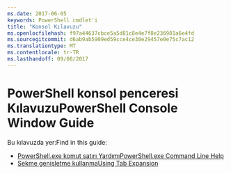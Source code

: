 ```yaml
---
ms.date: 2017-06-05
keywords: PowerShell cmdlet'i
title: "Konsol Kılavuzu"
ms.openlocfilehash: f97a44637cbce5a5d81c8e4e7f8e236901a6e4fd
ms.sourcegitcommit: d6ab9ab5909ed59cce4ce30e29457e0e75c7ac12
ms.translationtype: MT
ms.contentlocale: tr-TR
ms.lasthandoff: 09/08/2017
---
```

# <a name="powershell-console-window-guide"></a><span data-ttu-id="77339-103">PowerShell konsol penceresi Kılavuzu</span><span class="sxs-lookup"><span data-stu-id="77339-103">PowerShell Console Window Guide</span></span>

<span data-ttu-id="77339-104">Bu kılavuzda yer:</span><span class="sxs-lookup"><span data-stu-id="77339-104">Find in this guide:</span></span>
- [<span data-ttu-id="77339-105">PowerShell.exe komut satırı Yardımı</span><span class="sxs-lookup"><span data-stu-id="77339-105">PowerShell.exe Command Line Help</span></span>](console/PowerShell.exe-Command-Line-Help.md)
- [<span data-ttu-id="77339-106">Sekme genişletme kullanma</span><span class="sxs-lookup"><span data-stu-id="77339-106">Using Tab Expansion</span></span>](console/Using-Tab-Expansion.md)

